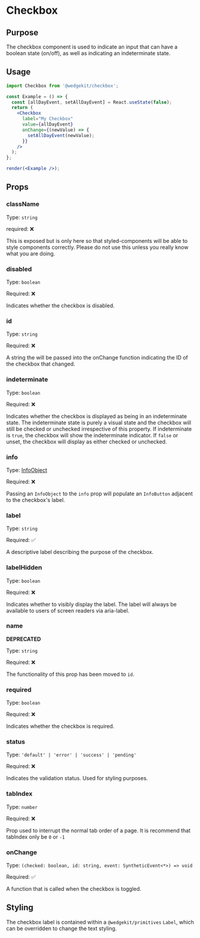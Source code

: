 # Checkbox

## Purpose

The checkbox component is used to indicate an input that can have a boolean state (on/off), as well as indicating an indeterminate state.

## Usage

```jsx
import Checkbox from '@wedgekit/checkbox';

const Example = () => {
  const [allDayEvent, setAllDayEvent] = React.useState(false);
  return (
    <Checkbox
      label="My Checkbox"
      value={allDayEvent}
      onChange={(newValue) => {
        setAllDayEvent(newValue);
      }}
    />
  );
};

render(<Example />);
```

## Props

### className

Type: `string`

required: ❌

This is exposed but is only here so that styled-components will be able to style components correctly. Please do not use this unless you really know what you are doing.

### disabled

Type: `boolean`

Required: ❌

Indicates whether the checkbox is disabled.

### id

Type: `string`

Required: ❌

A string the will be passed into the onChange function indicating the ID of the checkbox that changed.

### indeterminate

Type: `boolean`

Required: ❌

Indicates whether the checkbox is displayed as being in an indeterminate state. The indeterminate state is purely a visual state and the checkbox will still be checked or unchecked irrespective of this property. If indeterminate is `true`, the checkbox will show the indeterminate indicator. If `false` or unset, the checkbox will display as either checked or unchecked.

### info

Type: [InfoObject](/components/info-button/dev)

Required: ❌

Passing an `InfoObject` to the `info` prop will populate an `InfoButton` adjacent to the checkbox's label.

### label

Type: `string`

Required: ✅

A descriptive label describing the purpose of the checkbox.

### labelHidden

Type: `boolean`

Required: ❌

Indicates whether to visibly display the label. The label will always be available to users of screen readers via aria-label.

### name

**DEPRECATED**

Type: `string`

Required: ❌

The functionality of this prop has been moved to `id`.

### required

Type: `boolean`

Required: ❌

Indicates whether the checkbox is required.

### status

Type: `'default' | 'error' | 'success' | 'pending'`

Required: ❌

Indicates the validation status. Used for styling purposes.

### tabIndex

Type: `number`

Required: ❌

Prop used to interrupt the normal tab order of a page. It is recommend that tabIndex only be `0` or `-1`

### onChange

Type: `(checked: boolean, id: string, event: SyntheticEvent<*>) => void`

Required: ✅

A function that is called when the checkbox is toggled.

## Styling

The checkbox label is contained within a `@wedgekit/primitives` `Label`, which can be overridden to change the text styling.
